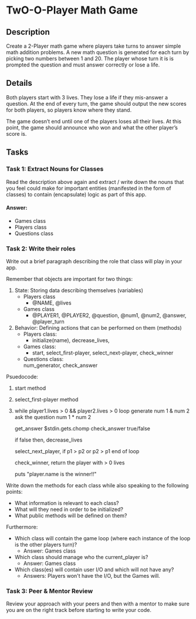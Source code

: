 # TwO-O-Player Math Game

## Description

Create a 2-Player math game where players take turns to answer simple math addition problems. A new math question is generated for each turn by picking two numbers between 1 and 20. The player whose turn it is is prompted the question and must answer correctly or lose a life.

## Details

Both players start with 3 lives. They lose a life if they mis-answer a question. At the end of every turn, the game should output the new scores for both players, so players know where they stand.

The game doesn’t end until one of the players loses all their lives. At this point, the game should announce who won and what the other player’s score is.

## Tasks

### Task 1: Extract Nouns for Classes

Read the description above again and extract / write down the nouns that you feel could make for important entities (manifested in the form of classes) to contain (encapsulate) logic as part of this app.

#### Answer:

- Games class
- Players class
- Questions class

### Task 2: Write their roles

Write out a brief paragraph describing the role that class will play in your app.

Remember that objects are important for two things:

1. State: Storing data describing themselves (variables)
   - Players class
     - @NAME, @lives
   - Games class
     - @PLAYER1, @PLAYER2, @question, @num1, @num2, @answer, @player_turn
2. Behavior: Defining actions that can be performed on them (methods)
   - Players class:
     - initialize(name), decrease_lives,
   - Games class:
     - start, select_first-player, select_next-player, check_winner
   - Questions class:  
     num_generator, check_answer

Psuedocode:

1. start method
2. select_first-player method
3. while player1.lives > 0 && player2.lives > 0 loop
   generate num 1 & num 2
   ask the question num 1 \* num 2

   get_answer $stdin.gets.chomp
   check_answer true/false

   if false then, decrease_lives

   select_next_player, if p1 > p2 or p2 > p1
   end of loop

   check_winner, return the player with > 0 lives

   puts "player.name is the winner!!"

Write down the methods for each class while also speaking to the following points:

- What information is relevant to each class?
- What will they need in order to be initialized?
- What public methods will be defined on them?

Furthermore:

- Which class will contain the game loop (where each instance of the loop is the other players turn)?
  - Answer: Games class
- Which class should manage who the current_player is?
  - Answer: Games class
- Which class(es) will contain user I/O and which will not have any?
  - Answers: Players won't have the I/O, but the Games will.

### Task 3: Peer & Mentor Review

Review your approach with your peers and then with a mentor to make sure you are on the right track before starting to write your code.
